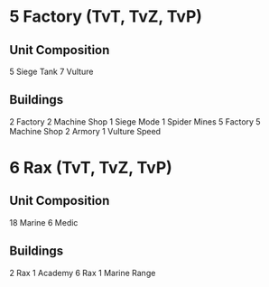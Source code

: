 # 5 Factory (TvT, TvZ, TvP)

## Unit Composition
5 Siege Tank
7 Vulture

## Buildings
2 Factory
2 Machine Shop
1 Siege Mode
1 Spider Mines
5 Factory
5 Machine Shop
2 Armory
1 Vulture Speed

# 6 Rax (TvT, TvZ, TvP)

## Unit Composition
18 Marine
6 Medic

## Buildings
2 Rax
1 Academy
6 Rax
1 Marine Range

